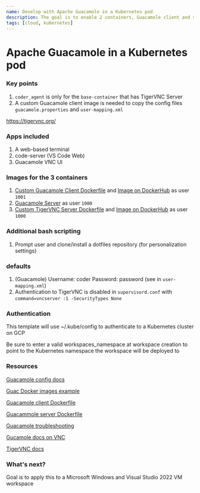 ```yaml
---
name: Develop with Apache Guacamole in a Kubernetes pod
description: The goal is to enable 2 containers, Guacamole client and server in a K8s pod 
tags: [cloud, kubernetes]
---
```


# Apache Guacamole in a Kubernetes pod

### Key points
1. `coder_agent` is only for the `base-container` that has TigerVNC Server
1. A custom Guacamole client image is needed to copy the config files `guacamole.properties` and `user-mapping.xml`

https://tigervnc.org/

### Apps included
1. A web-based terminal
1. code-server (VS Code Web)
1. Guacamole VNC UI

### Images for the 3 containers
1. [Custom Guacamole Client Dockerfile](https://github.com/sharkymark/dockerfiles/tree/main/guacamole/client) and [Image on DockerHub](https://hub.docker.com/repository/docker/marktmilligan/guacamole/general) as user `1001`
2. [Guacamole Server](https://hub.docker.com/r/guacamole/guacd) as user `1000`
3. [Custom TigerVNC Server Dockerfile](https://github.com/sharkymark/dockerfiles/tree/main/tiger-vnc) and [Image on DockerHub](https://hub.docker.com/repository/docker/marktmilligan/tigervnc/general) as user `1000`

### Additional bash scripting
1. Prompt user and clone/install a dotfiles repository (for personalization settings)

### defaults
1. (Guacamole) Username: coder Password: password (see in `user-mapping.xml`) 
2. Authentication to TigerVNC is disabled in `supervisord.conf` with `command=vncserver :1 -SecurityTypes None`

### Authentication

This template will use ~/.kube/config to authenticate to a Kubernetes cluster on GCP

Be sure to enter a valid workspaces_namespace at workspace creation to point to the Kubernetes namespace the workspace will be deployed to

### Resources
[Guacamole config docs](https://guacamole.apache.org/doc/gug/configuring-guacamole.html)

[Guac Docker images example](https://kifarunix.com/install-apache-guacamole-as-docker-container-on-ubuntu/)

[Guacamole client Dockerfile](https://github.com/apache/guacamole-client/blob/master/Dockerfile)

[Guacammole server Dockerfile](https://github.com/apache/guacamole-server/blob/master/Dockerfile)

[Guacamole troubleshooting](https://guacamole.apache.org/doc/gug/troubleshooting.html)

[Gucamole docs on VNC](https://guacamole.apache.org/doc/gug/configuring-guacamole.html#vnc)

[TigerVNC docs](https://manpages.ubuntu.com/manpages/bionic/man1/tigervncserver.1.html)

### What's next?

Goal is to apply this to a Microsoft Windows and Visual Studio 2022 VM workspace
